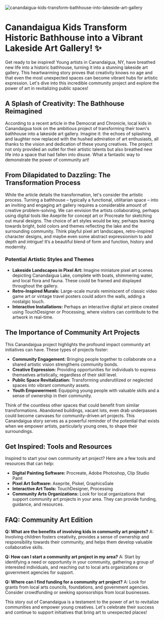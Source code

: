 ![canandaigua-kids-transform-bathhouse-into-lakeside-art-gallery](https://images.pexels.com/photos/2103127/pexels-photo-2103127.jpeg?auto=compress&cs=tinysrgb&fit=crop&h=627&w=1200)

# Canandaigua Kids Transform Historic Bathhouse into a Vibrant Lakeside Art Gallery! ✨

Get ready to be inspired! Young artists in Canandaigua, NY, have breathed new life into a historic bathhouse, turning it into a stunning lakeside art gallery. This heartwarming story proves that creativity knows no age and that even the most unexpected spaces can become vibrant hubs for artistic expression. Let's dive into this incredible community project and explore the power of art in revitalizing public spaces!

## A Splash of Creativity: The Bathhouse Reimagined

According to a recent article in the Democrat and Chronicle, local kids in Canandaigua took on the ambitious project of transforming their town's bathhouse into a lakeside art gallery. Imagine it: the echoes of splashing and laughter now replaced with the hushed admiration of art enthusiasts, all thanks to the vision and dedication of these young creatives. The project not only provided an outlet for their artistic talents but also breathed new life into a space that had fallen into disuse. What a fantastic way to demonstrate the power of community art!

## From Dilapidated to Dazzling: The Transformation Process

While the article details the transformation, let's consider the artistic process. Turning a bathhouse – typically a functional, utilitarian space – into an inviting and engaging art gallery requires a considerable amount of creative problem-solving. We can envision the artists collaborating, perhaps using digital tools like Aseprite for concept art or Procreate for sketching out mural designs. The choice of art styles would be key, perhaps leaning towards bright, bold colors and themes reflecting the lake and the surrounding community. Think playful pixel art landscapes, retro-inspired character designs, and maybe even some abstract expressionism to add depth and intrigue! It’s a beautiful blend of form and function, history and modernity.

### Potential Artistic Styles and Themes

*   **Lakeside Landscapes in Pixel Art:** Imagine miniature pixel art scenes depicting Canandaigua Lake, complete with boats, shimmering water, and local flora and fauna. These could be framed and displayed throughout the gallery.
*   **Retro-Inspired Murals:** Large-scale murals reminiscent of classic video game art or vintage travel posters could adorn the walls, adding a nostalgic touch.
*   **Interactive Installations:** Perhaps an interactive digital art piece created using TouchDesigner or Processing, where visitors can contribute to the artwork in real-time.

## The Importance of Community Art Projects

This Canandaigua project highlights the profound impact community art initiatives can have. These types of projects foster:

*   **Community Engagement:** Bringing people together to collaborate on a shared artistic vision strengthens community bonds.
*   **Creative Expression:** Providing opportunities for individuals to express themselves artistically, regardless of their skill level.
*   **Public Space Revitalization:** Transforming underutilized or neglected spaces into vibrant community assets.
*   **Youth Empowerment:** Equipping young people with valuable skills and a sense of ownership in their community.

Think of the countless other spaces that could benefit from similar transformations. Abandoned buildings, vacant lots, even drab underpasses could become canvases for community-driven art projects. This Canandaigua story serves as a powerful reminder of the potential that exists when we empower artists, particularly young ones, to shape their surroundings.

## Get Inspired: Tools and Resources

Inspired to start your own community art project? Here are a few tools and resources that can help:

*   **Digital Painting Software:** Procreate, Adobe Photoshop, Clip Studio Paint
*   **Pixel Art Software:** Aseprite, Piskel, GraphicsGale
*   **Interactive Art Tools:** TouchDesigner, Processing
*   **Community Arts Organizations:** Look for local organizations that support community art projects in your area. They can provide funding, guidance, and resources.

## FAQ: Community Art Edition

**Q: What are the benefits of involving kids in community art projects?**
A: Involving children fosters creativity, provides a sense of ownership and responsibility towards their community, and helps them develop valuable collaborative skills.

**Q: How can I start a community art project in my area?**
A: Start by identifying a need or opportunity in your community, gathering a group of interested individuals, and reaching out to local arts organizations or government agencies for support.

**Q: Where can I find funding for a community art project?**
A: Look for grants from local arts councils, foundations, and government agencies. Consider crowdfunding or seeking sponsorships from local businesses.

This story out of Canandaigua is a testament to the power of art to revitalize communities and empower young creatives. Let's celebrate their success and continue to support initiatives that bring art to unexpected places!
